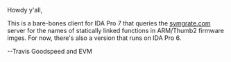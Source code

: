 Howdy y'all,

This is a bare-bones client for IDA Pro 7 that queries the
[symgrate.com](symgrate.com) server for the names of statically linked
functions in ARM/Thumb2 firmware imges.  For now, there's also a
version that runs on IDA Pro 6.

--Travis Goodspeed and EVM